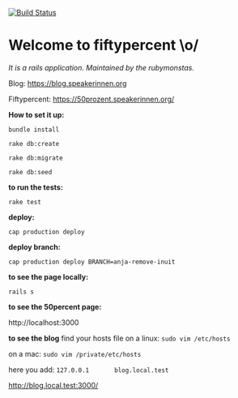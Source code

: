 [![Build Status](https://travis-ci.com/rubymonsters/fiftypercent.svg?branch=master)](https://travis-ci.com/rubymonsters/fiftypercent)

# Welcome to fiftypercent \o/

*It is a rails application. Maintained by the rubymonstas.*

Blog:
https://blog.speakerinnen.org

Fiftypercent:
https://50prozent.speakerinnen.org/



**How to set it up:**

`bundle install`

`rake db:create`

`rake db:migrate`

`rake db:seed`


**to run the tests:**

`rake test`

**deploy:**

`cap production deploy`

**deploy branch:**

`cap production deploy BRANCH=anja-remove-inuit`

**to see the page locally:**

`rails s`

**to see the 50percent page:**

http://localhost:3000

**to see the blog**
find your hosts file
on a linux:
`sudo vim /etc/hosts`

on a mac:
`sudo vim /private/etc/hosts`

here you add:
`127.0.0.1       blog.local.test`

http://blog.local.test:3000/


